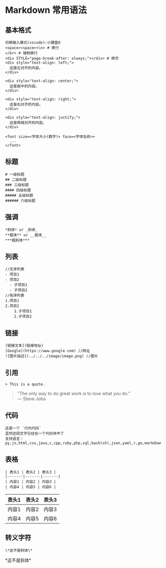 # Markdown 常用语法
## 基本格式
```
切换输入模式(vscode):小键盘0
<space><space><\n> # 换行
</br> # 强制换行
<div STYLE="page-break-after: always;"></div> # 换页
<div style="text-align: left;">
  这是左对齐的内容。
</div>

<div style="text-align: center;">
  这是居中的内容。
</div>

<div style="text-align: right;">
  这是右对齐的内容。
</div>

<div style="text-align: justify;">
  这是两端对齐的内容。
</div>
    
<font size=<字体大小(数字)> face=<字体名称>>
  ...
</font>
```
## 标题
```
# 一级标题
## 二级标题
### 三级标题
#### 四级标题
##### 五级标题
###### 六级标题
```
## 强调
```
*斜体* or _斜体_
**粗体** or __粗体__
***粗斜体***
```
## 列表
```
//无序列表
- 项目1
- 项目2
  - 子项目1
  - 子项目2
//有序列表
1.项目1
2.项目2
    1.子项目1
    2.子项目2
```
## 链接
```
[链接文本](链接地址)
[Google](https://www.google.com) //网址
![图片描述](../../../image/image.png) //图片
```
## 引用
```
> This is a quote.
```
> "The only way to do great work is to love what you do."  
> — Steve Jobs
## 代码
```
这是一个 `行内代码`
显然这段文字已经在一个代码块中了
支持语言：py,js,html,css,java,c,cpp,ruby,php,sql,bash(sh),json,yaml,r,go,markdown
```
## 表格
```
| 表头1 | 表头2 | 表头3 |
|-------|-------|-------|
| 内容1 | 内容2 | 内容3 |
| 内容4 | 内容5 | 内容6 |  
```
| 表头1 | 表头2 | 表头3 |
|-------|-------|-------|
| 内容1 | 内容2 | 内容3 |
| 内容4 | 内容5 | 内容6 |  

## 转义字符
```
\*这不是斜体\*
```
\*这不是斜体\*
